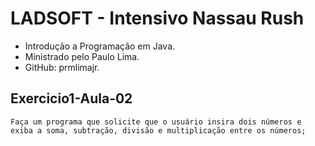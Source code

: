 # LADSOFT - Intensivo Nassau Rush
- Introdução a Programação em Java. 
- Ministrado pelo Paulo Lima.
- GitHub: prmlimajr.

## Exercicio1-Aula-02

    Faça um programa que solicite que o usuário insira dois números e exiba a soma, subtração, divisão e multiplicação entre os números;
